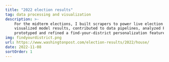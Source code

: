 ```yaml
---
title: "2022 election results"
tag: data processing and visualization
description: >-
    For the midterm elections, I built scrapers to power live election night predictions,
    visualized model results, contributed to data pipelines, analyzed FEC data and
    prototyped and refined a find-your-district personalization feature.
img: findyourdistrict.png
url: https://www.washingtonpost.com/election-results/2022/house/
date: 2022-11-08
sortOrder: 1
---
```

